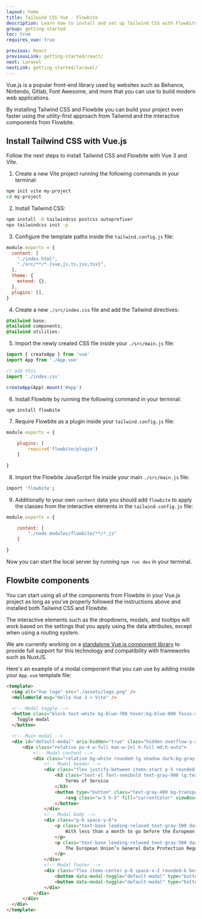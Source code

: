 ```yaml
---
layout: home
title: Tailwind CSS Vue - Flowbite
description: Learn how to install and set up Tailwind CSS with Flowbite for your Vue.js project and start developing modern web applications with interactive components
group: getting-started
toc: true
requires_vue: true

previous: React
previousLink: getting-started/react/
next: Laravel
nextLink: getting-started/laravel/
---
```


Vue.js is a popular front-end library used by websites such as Behance, Nintendo, Gitlab, Font Awesome, and more that you can use to build modern web applications. 

By installing Tailwind CSS and Flowbite you can build your project even faster using the utility-first approach from Tailwind and the interactive components from Flowbite.

## Install Tailwind CSS with Vue.js

Follow the next steps to install Tailwind CSS and Flowbite with Vue 3 and Vite.

1. Create a new Vite project running the following commands in your terminal:

```bash
npm init vite my-project
cd my-project
```

2. Install Tailwind CSS:

```bash
npm install -D tailwindcss postcss autoprefixer
npx tailwindcss init -p
```

3. Configure the template paths inside the `tailwind.config.js` file:

```javascript
module.exports = {
  content: [
    "./index.html",
    "./src/**/*.{vue,js,ts,jsx,tsx}",
  ],
  theme: {
    extend: {},
  },
  plugins: [],
}
```

4. Create a new `./src/index.css` file and add the Tailwind directives:

```css
@tailwind base;
@tailwind components;
@tailwind utilities;
```

5. Import the newly created CSS file inside your `./src/main.js` file:

```javascript
import { createApp } from 'vue'
import App from './App.vue'

// add this
import './index.css'

createApp(App).mount('#app')
```

6. Install Flowbite by running the following command in your terminal:

```bash
npm install flowbite
```

7. Require Flowbite as a plugin inside your `tailwind.config.js` file:

```javascript
module.exports = {

    plugins: [
        require('flowbite/plugin')
    ]

}

```
8. Import the Flowbite JavaScript file inside your main `./src/main.js` file:

```bash
import 'flowbite';
```

9. Additionally to your own `content` data you should add `flowbite` to apply the classes from the interactive elements in the `tailwind.config.js` file:

```javascript
module.exports = {

    content: [
        "./node_modules/flowbite/**/*.js"
    ]

}
```

Now you can start the local server by running `npm run dev` in your terminal.

## Flowbite components

You can start using all of the components from Flowbite in your Vue.js project as long as you've properly followed the instructions above and installed both Tailwind CSS and Flowbite.

The interactive elements such as the dropdowns, modals, and tooltips will work based on the settings that you apply using the data attributes, except when using a routing system.

We are currently working on a [standalone Vue.js component library](https://github.com/themesberg/flowbite-vue) to provide full support for this technology and compatibility with frameworks such as NuxtJS.

Here's an example of a modal component that you can use by adding inside your `App.vue` template file:

```html
<template>
  <img alt="Vue logo" src="./assets/logo.png" />
  <HelloWorld msg="Hello Vue 3 + Vite" />

  <!-- Modal toggle -->
  <button class="block text-white bg-blue-700 hover:bg-blue-800 focus:ring-4 focus:ring-blue-300 font-medium rounded-lg text-sm px-5 py-2.5 text-center dark:bg-blue-600 dark:hover:bg-blue-700 dark:focus:ring-blue-800" type="button" data-modal-toggle="default-modal">
    Toggle modal
  </button>

  <!-- Main modal -->
  <div id="default-modal" aria-hidden="true" class="hidden overflow-y-auto overflow-x-hidden fixed right-0 left-0 top-4 z-50 justify-center items-center h-modal md:h-full md:inset-0">
      <div class="relative px-4 w-full max-w-2xl h-full md:h-auto">
          <!-- Modal content -->
          <div class="relative bg-white rounded-lg shadow dark:bg-gray-700">
              <!-- Modal header -->
              <div class="flex justify-between items-start p-5 rounded-t border-b dark:border-gray-600">
                  <h3 class="text-xl font-semibold text-gray-900 lg:text-2xl dark:text-white">
                      Terms of Service
                  </h3>
                  <button type="button" class="text-gray-400 bg-transparent hover:bg-gray-200 hover:text-gray-900 rounded-lg text-sm p-1.5 ml-auto inline-flex items-center dark:hover:bg-gray-600 dark:hover:text-white" data-modal-toggle="default-modal">
                      <svg class="w-5 h-5" fill="currentColor" viewBox="0 0 20 20" xmlns="http://www.w3.org/2000/svg"><path fill-rule="evenodd" d="M4.293 4.293a1 1 0 011.414 0L10 8.586l4.293-4.293a1 1 0 111.414 1.414L11.414 10l4.293 4.293a1 1 0 01-1.414 1.414L10 11.414l-4.293 4.293a1 1 0 01-1.414-1.414L8.586 10 4.293 5.707a1 1 0 010-1.414z" clip-rule="evenodd"></path></svg>  
                  </button>
              </div>
              <!-- Modal body -->
              <div class="p-6 space-y-6">
                  <p class="text-base leading-relaxed text-gray-500 dark:text-gray-400">
                      With less than a month to go before the European Union enacts new consumer privacy laws for its citizens, companies around the world are updating their terms of service agreements to comply.
                  </p>
                  <p class="text-base leading-relaxed text-gray-500 dark:text-gray-400">
                      The European Union’s General Data Protection Regulation (G.D.P.R.) goes into effect on May 25 and is meant to ensure a common set of data rights in the European Union. It requires organizations to notify users as soon as possible of high-risk data breaches that could personally affect them.
                  </p>
              </div>
              <!-- Modal footer -->
              <div class="flex items-center p-6 space-x-2 rounded-b border-t border-gray-200 dark:border-gray-600">
                  <button data-modal-toggle="default-modal" type="button" class="text-white bg-blue-700 hover:bg-blue-800 focus:ring-4 focus:ring-blue-300 font-medium rounded-lg text-sm px-5 py-2.5 text-center dark:bg-blue-600 dark:hover:bg-blue-700 dark:focus:ring-blue-800">I accept</button>
                  <button data-modal-toggle="default-modal" type="button" class="text-gray-500 bg-white hover:bg-gray-100 focus:ring-4 focus:ring-gray-300 rounded-lg border border-gray-200 text-sm font-medium px-5 py-2.5 hover:text-gray-900 focus:z-10 dark:bg-gray-700 dark:text-gray-300 dark:border-gray-500 dark:hover:text-white dark:hover:bg-gray-600">Decline</button>
              </div>
          </div>
      </div>
  </div>
</template>
```
